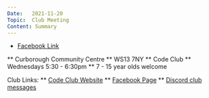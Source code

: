 ```yaml
---
Date:   2021-11-20
Topic:  Club Meeting
Content: Summary
---
```



* [Facebook Link](https://www.facebook.com/1481985248595237/posts/4305980312862369/)


** Curborough Community Centre
** WS13 7NY
** Code Club
** Wednesdays 5:30 - 6:30pm
** 7 - 15 year olds welcome

Club Links:
** [Code Club Website](https://lichfield-code-club.github.io/)
** [Facebook Page](https://www.facebook.com/LichfieldCoders)
** [Discord club messages](https://discord.gg/szz6xGK)
